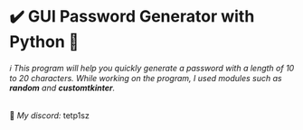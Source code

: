 # ✔️ **GUI Password Generator with Python** 🐍

###### ℹ️ This program will help you quickly generate a password with a length of 10 to 20 characters. While working on the program, I used modules such as _**random**_ and _**customtkinter**_.

📨 _My discord:_ tetp1sz
